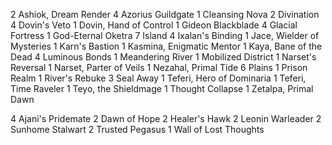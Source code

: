 2 Ashiok, Dream Render
4 Azorius Guildgate
1 Cleansing Nova
2 Divination
4 Dovin's Veto
1 Dovin, Hand of Control
1 Gideon Blackblade
4 Glacial Fortress
1 God-Eternal Oketra
7 Island
4 Ixalan's Binding
1 Jace, Wielder of Mysteries
1 Karn's Bastion
1 Kasmina, Enigmatic Mentor
1 Kaya, Bane of the Dead
4 Luminous Bonds
1 Meandering River
1 Mobilized District
1 Narset's Reversal
1 Narset, Parter of Veils
1 Nezahal, Primal Tide
6 Plains
1 Prison Realm
1 River's Rebuke
3 Seal Away
1 Teferi, Hero of Dominaria
1 Teferi, Time Raveler
1 Teyo, the Shieldmage
1 Thought Collapse
1 Zetalpa, Primal Dawn

4 Ajani's Pridemate
2 Dawn of Hope
2 Healer's Hawk
2 Leonin Warleader
2 Sunhome Stalwart
2 Trusted Pegasus
1 Wall of Lost Thoughts

